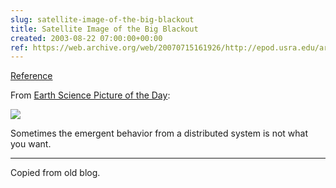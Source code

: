 ```yaml
---  
slug: satellite-image-of-the-big-blackout
title: Satellite Image of the Big Blackout
created: 2003-08-22 07:00:00+00:00
ref: https://web.archive.org/web/20070715161926/http://epod.usra.edu/archive/epodviewer.php3?oid=152768
---  
```

[Reference](https://web.archive.org/web/20070715161926/http://epod.usra.edu/archive/epodviewer.php3?oid=152768)
 
From [Earth Science Picture of the Day](https://web.archive.org/web/20070715161926/http://epod.usra.edu/archive/epodviewer.php3?oid=152768):


![](https://web.archive.org/web/20070327142841if_/http://epod.usra.edu:80/archive/images/blackout.png)

Sometimes the emergent behavior from a distributed system is not what you want.


* * *


Copied from old blog.
